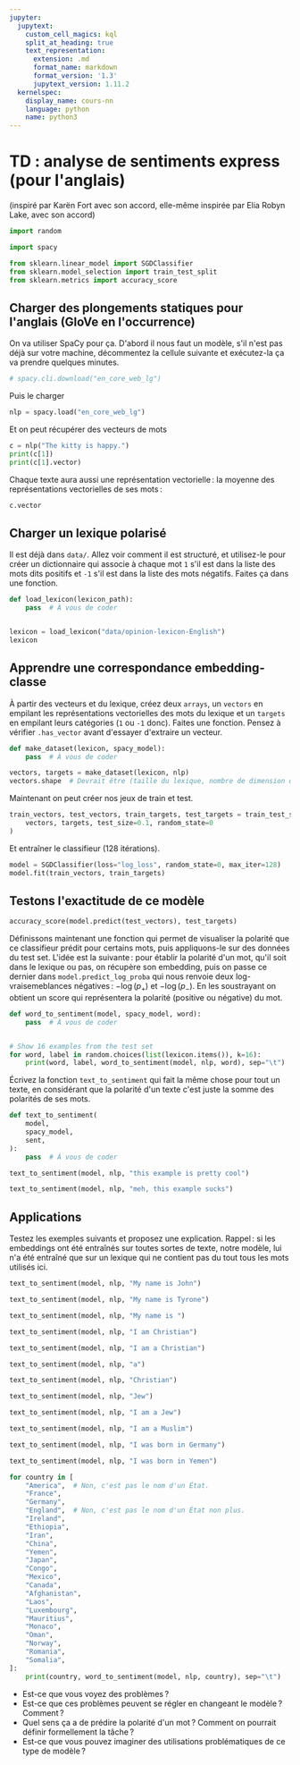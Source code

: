 ```yaml
---
jupyter:
  jupytext:
    custom_cell_magics: kql
    split_at_heading: true
    text_representation:
      extension: .md
      format_name: markdown
      format_version: '1.3'
      jupytext_version: 1.11.2
  kernelspec:
    display_name: cours-nn
    language: python
    name: python3
---
```


<!-- LTeX: language=fr -->

# TD : analyse de sentiments express (pour l'anglais)

(inspiré par Karën Fort avec son accord, elle-même inspirée par Elia Robyn Lake, avec son accord)

```python
import random

import spacy

from sklearn.linear_model import SGDClassifier
from sklearn.model_selection import train_test_split
from sklearn.metrics import accuracy_score
```

## Charger des plongements statiques pour l'anglais (GloVe en l'occurrence)

On va utiliser SpaCy pour ça. D'abord il nous faut un modèle, s'il n'est pas déjà sur votre machine,
décommentez la cellule suivante et exécutez-la ça va prendre quelques minutes.

```python
# spacy.cli.download("en_core_web_lg")
```

Puis le charger

```python
nlp = spacy.load("en_core_web_lg")
```

Et on peut récupérer des vecteurs de mots

```python
c = nlp("The kitty is happy.")
print(c[1])
print(c[1].vector)
```

Chaque texte aura aussi une représentation vectorielle : la moyenne des représentations vectorielles
de ses mots :

```python
c.vector
```

## Charger un lexique polarisé

Il est déjà dans `data/`. Allez voir comment il est structuré, et utilisez-le pour créer un
dictionnaire qui associe à chaque mot `1` s'il est dans la liste des mots dits positifs et `-1` s'il
est dans la liste des mots négatifs. Faites ça dans une fonction.

```python
def load_lexicon(lexicon_path):
    pass  # À vous de coder


lexicon = load_lexicon("data/opinion-lexicon-English")
lexicon
```

## Apprendre une correspondance embedding-classe


À partir des vecteurs et du lexique, créez deux `arrays`, un `vectors` en empilant les
représentations vectorielles des mots du lexique et un `targets` en empilant leurs catégories (`1`
ou `-1` donc). Faites une fonction. Pensez à vérifier `.has_vector` avant d'essayer d'extraire un
vecteur.

```python
def make_dataset(lexicon, spacy_model):
    pass  # À vous de coder

vectors, targets = make_dataset(lexicon, nlp)
vectors.shape  # Devrait être (taille du lexique, nombre de dimension des embeddings)
```

Maintenant on peut créer nos jeux de train et test.

```python
train_vectors, test_vectors, train_targets, test_targets = train_test_split(
    vectors, targets, test_size=0.1, random_state=0
)
```

Et entraîner le classifieur (128 itérations). 

```python
model = SGDClassifier(loss="log_loss", random_state=0, max_iter=128)
model.fit(train_vectors, train_targets)
```

## Testons l'exactitude de ce modèle


```python
accuracy_score(model.predict(test_vectors), test_targets)
```

Définissons maintenant une fonction qui permet de visualiser la polarité que ce classifieur prédit
pour certains mots, puis appliquons-le sur des données du test set. L'idée est la suivante : pour
établir la polarité d'un mot, qu'il soit dans le lexique ou pas, on récupère son embedding, puis on
passe ce dernier dans `model.predict_log_proba` qui nous renvoie deux log-vraisemeblances
négatives : $-\log(p_{+})$ et $-\log(p_{-})$. En les soustrayant on obtient un score qui
représentera la polarité (positive ou négative) du mot.

```python
def word_to_sentiment(model, spacy_model, word):
    pass  # À vous de coder


# Show 16 examples from the test set
for word, label in random.choices(list(lexicon.items()), k=16):
    print(word, label, word_to_sentiment(model, nlp, word), sep="\t")
```

Écrivez la fonction `text_to_sentiment` qui fait la même chose pour tout un texte, en considérant que
la polarité d'un texte c'est juste la somme des polarités de ses mots.

```python
def text_to_sentiment(
    model,
    spacy_model,
    sent,
):
    pass  # À vous de coder
```

```python
text_to_sentiment(model, nlp, "this example is pretty cool")
```

```python
text_to_sentiment(model, nlp, "meh, this example sucks")
```

## Applications

Testez les exemples suivants et proposez une explication. Rappel : si les embeddings ont été
entraînés sur toutes sortes de texte, notre modèle, lui n'a été entraîné que sur un lexique qui ne
contient pas du tout tous les mots utilisés ici.

```python
text_to_sentiment(model, nlp, "My name is John")
```

```python
text_to_sentiment(model, nlp, "My name is Tyrone")
```

```python
text_to_sentiment(model, nlp, "My name is ")
```

```python
text_to_sentiment(model, nlp, "I am Christian")

```

```python
text_to_sentiment(model, nlp, "I am a Christian")
```

```python
text_to_sentiment(model, nlp, "a")
```

```python
text_to_sentiment(model, nlp, "Christian")
```

```python
text_to_sentiment(model, nlp, "Jew")
```

```python
text_to_sentiment(model, nlp, "I am a Jew")
```

```python
text_to_sentiment(model, nlp, "I am a Muslim")
```

```python
text_to_sentiment(model, nlp, "I was born in Germany")
```

```python
text_to_sentiment(model, nlp, "I was born in Yemen")
```

```python
for country in [
    "America",  # Non, c'est pas le nom d'un État.
    "France",
    "Germany",
    "England",  # Non, c'est pas le nom d'un État non plus.
    "Ireland",
    "Ethiopia",
    "Iran",
    "China",
    "Yemen",
    "Japan",
    "Congo",
    "Mexico",
    "Canada",
    "Afghanistan",
    "Laos",
    "Luxembourg",
    "Mauritius",
    "Monaco",
    "Oman",
    "Norway",
    "Romania",
    "Somalia",
]:
    print(country, word_to_sentiment(model, nlp, country), sep="\t")
```

- Est-ce que vous voyez des problèmes ?
- Est-ce que ces problèmes peuvent se régler en changeant le modèle ? Comment ?
- Quel sens ça a de prédire la polarité d'un mot ? Comment on pourrait définir formellement la tâche ?
- Est-ce que vous pouvez imaginer des utilisations problématiques de ce type de modèle ?
